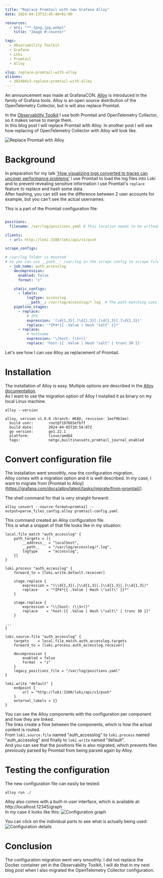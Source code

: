 ```yaml
---
title: "Replace Promtail with new Grafana Alloy"
date: 2024-04-13T13:45:40+01:00

resources:
  - src: "**.{png,jpg,webp}"
    title: "Image #:counter"

tags:
  - Observability Toolkit
  - Grafana
  - Loki
  - Promtail
  - Alloy

slug: replace-promtail-with-alloy
aliases:
  - 20240413-replace-promtail-with-alloy
---
```


An announcement was made at GrafanaCON. [Alloy](https://grafana.com/blog/2024/04/09/grafana-alloy-opentelemetry-collector-with-prometheus-pipelines/) is introduced in the family of Grafana tools. 
Alloy is an open source distribution of the OpenTelemetry Collector, but is will also replace Promtail.

In the [Observability Toolkit](https://goto.ceesbos.nl/observability-toolkit) I use both Promtail and OpenTelemetry Collector, so it makes sense to merge them.   
In this blog post I will replace Promtail with Alloy. In another post I will see how replacing of OpenTelemetry Collector with Alloy will look like.

![Replace Promtail with Alloy](replace_promtail_with_alloy.png)

# Background

In preparation for my talk ['How visualizing logs converted to traces can uncover performance problems'](https://grafana.com/about/events/grafanacon/2024/transform-log-files-into-custom-traces-to-identify-performance-issues/)
I use Promtail to load the log files into Loki and to prevent revealing sensitive information I use Promtail's `replace` feature to replace and hash some data.    
After hashing, you can still see the difference between 2 user accounts for example, but you can't see the actual usernames.

This is a part of the Promtail configuration file:

```yaml

positions:
  filename: /var/log/positions.yaml # This location needs to be writeable by Promtail.

clients:
  - url: http://loki:3100/loki/api/v1/push

scrape_configs:

# /var/log folder is mounted
# So you can use __path__: /var/log in the scrape config to scrape files.
  - job_name: auth_accesslog
    decompression:
      enabled: false
      format: "z"

    static_configs:
      - labels:
          logType: accesslog
          __path__: /var/log/accesslog/*.log  # The path matching uses a third party library: https://github.com/bmatcuk/doublestar
    pipeline_stages:
      - replace:
          # IP4
          expression: '(\d{1,3}[.]\d{1,3}[.]\d{1,3}[.]\d{1,3})'
          replace: '*IP4*{{ .Value | Hash "salt" }}*'
      - replace:
          # hostname
          expression: '\[host: (\S+)]'
          replace: 'host-{{ .Value | Hash "salt" | trunc 30 }}'
```
Let's see how I can use Alloy as replacement of Promtail.

# Installation 

The installation of Alloy is easy. Multiple options are described in the [Alloy documentation](https://grafana.com/docs/alloy/latest/get-started/install/).   
As I want to use the migration option of Alloy I installed it as binary on my local Linux machine.

```shell
alloy --version

alloy, version v1.0.0 (branch: HEAD, revision: 1eef9b3ae)
  build user:       root@7197b65efb7f
  build date:       2024-04-05T20:54:07Z
  go version:       go1.22.1
  platform:         linux/amd64
  tags:             netgo,builtinassets,promtail_journal_enabled
```

# Convert configuration file

The installation went smoothly, now the configuration migration.   
Alloy comes with a migration option and it is well described.
In my case, I want to migrate from [Promtail to Alloy] (https://grafana.com/docs/alloy/latest/tasks/migrate/from-promtail/).

The shell command for that is very straight forward:
```shell
alloy convert --source-format=promtail --output=parse_files_config.alloy promtail-config.yaml
```
This command created an Alloy configuration file.   
This is what a snippet of that file looks like in my situation:

```text
local.file_match "auth_accesslog" {
	path_targets = [{
		__address__ = "localhost",
		__path__    = "/var/log/accesslog/*.log",
		logType     = "accesslog",
	}]
}

loki.process "auth_accesslog" {
	forward_to = [loki.write.default.receiver]

	stage.replace {
		expression = "(\\d{1,3}[.]\\d{1,3}[.]\\d{1,3}[.]\\d{1,3})"
		replace    = "*IP4*{{ .Value | Hash \"salt\" }}*"
	}

	stage.replace {
		expression = "\\[host: (\\S+)]"
		replace    = "host-{{ .Value | Hash \"salt\" | trunc 30 }}"
	}

...
}

loki.source.file "auth_accesslog" {
	targets    = local.file_match.auth_accesslog.targets
	forward_to = [loki.process.auth_accesslog.receiver]

	decompression {
		enabled = false
		format  = "z"
	}
	legacy_positions_file = "/var/log/positions.yaml"
}

loki.write "default" {
	endpoint {
		url = "http://loki:3100/loki/api/v1/push"
	}
	external_labels = {}
}
```
You can see the Alloy components with the configuration per component and how they are linked.   
The links create a flow between the components, which is how the actual content is routed.   
From `loki.source.file` named "auth_accesslog" to `loki.process` named "auth_accesslog" and finally to `loki.write` named "default".   
And you can see that the positions file is also migrated, which prevents files previously parsed by Promtail from being parsed again by Alloy.

# Testing the configuration

The new configuration file can easily be tested:
```shell
alloy run ./ 
```

Alloy also comes with a built-in user interface, which is available at: http://localhost:12345/graph    
In my case it looks like this:
![Configuration graph](alloy_config_graph.png)

You can click on the individual parts to see what is actually being used:
![Configuration details](config_details.png)

# Conclusion

The configuration migration went very smoothly. I did not replace the Docker container yet in the Observability Toolkit, I will do that in my next blog post when I also migrated the OpenTelemetry Collector configuration.
